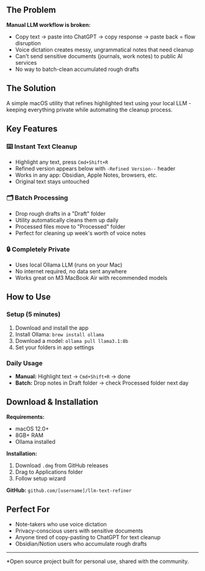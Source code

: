 ## The Problem

**Manual LLM workflow is broken:**

- Copy text → paste into ChatGPT → copy response → paste back = flow disruption
- Voice dictation creates messy, ungrammatical notes that need cleanup
- Can't send sensitive documents (journals, work notes) to public AI services
- No way to batch-clean accumulated rough drafts

## The Solution

A simple macOS utility that refines highlighted text using your local LLM - keeping everything private while automating the cleanup process.

## Key Features

### ⌨️ Instant Text Cleanup

- Highlight any text, press `Cmd+Shift+R`
- Refined version appears below with `-Refined Version--` header
- Works in any app: Obsidian, Apple Notes, browsers, etc.
- Original text stays untouched

### 🗂️ Batch Processing

- Drop rough drafts in a "Draft" folder
- Utility automatically cleans them up daily
- Processed files move to "Processed" folder
- Perfect for cleaning up week's worth of voice notes

### 🔒 Completely Private

- Uses local Ollama LLM (runs on your Mac)
- No internet required, no data sent anywhere
- Works great on M3 MacBook Air with recommended models

## How to Use

### Setup (5 minutes)

1. Download and install the app
2. Install Ollama: `brew install ollama`
3. Download a model: `ollama pull llama3.1:8b`
4. Set your folders in app settings

### Daily Usage

- **Manual:** Highlight text → `Cmd+Shift+R` → done
- **Batch:** Drop notes in Draft folder → check Processed folder next day

## Download & Installation

**Requirements:**

- macOS 12.0+
- 8GB+ RAM
- Ollama installed

**Installation:**

1. Download `.dmg` from GitHub releases
2. Drag to Applications folder
3. Follow setup wizard

**GitHub:** `github.com/[username]/llm-text-refiner`

## Perfect For

- Note-takers who use voice dictation
- Privacy-conscious users with sensitive documents
- Anyone tired of copy-pasting to ChatGPT for text cleanup
- Obsidian/Notion users who accumulate rough drafts

---

*Open source project built for personal use, shared with the community.